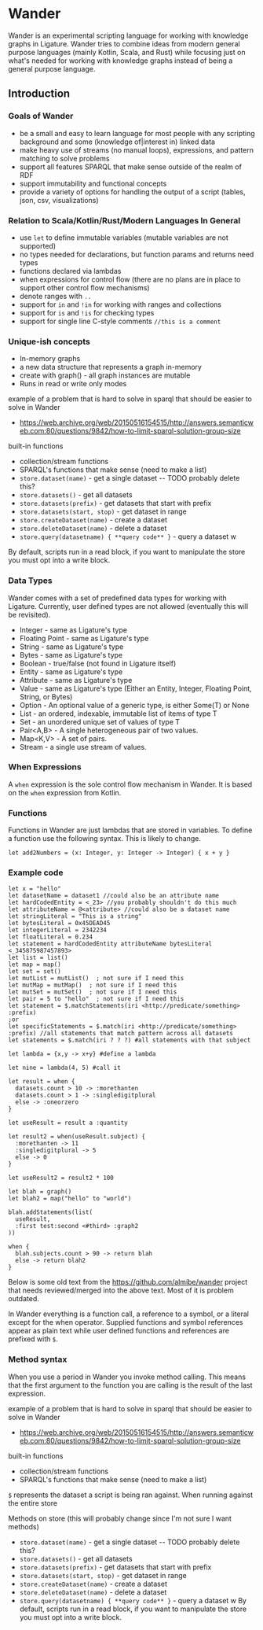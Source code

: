 # Wander

Wander is an experimental scripting language for working with knowledge graphs in Ligature.
Wander tries to combine ideas from modern general purpose languages (mainly Kotlin, Scala, and Rust)
while focusing just on what's needed for working with knowledge graphs instead of being a general purpose language.

## Introduction

### Goals of Wander
 - be a small and easy to learn language for most people with any scripting background and some (knowledge of|interest in) linked data
 - make heavy use of streams (no manual loops), expressions, and pattern matching to solve problems
 - support all features SPARQL that make sense outside of the realm of RDF
 - support immutability and functional concepts
 - provide a variety of options for handling the output of a script (tables, json, csv, visualizations)

### Relation to Scala/Kotlin/Rust/Modern Languages In General
 - use `let` to define immutable variables (mutable variables are not supported)
 - no types needed for declarations, but function params and returns need types
 - functions declared via lambdas
 - when expressions for control flow (there are no plans are in place to support other control flow mechanisms)
 - denote ranges with `..`
 - support for `in` and `!in` for working with ranges and collections
 - support for `is` and `!is` for checking types
 - support for single line C-style comments `//this is a comment`

### Unique-ish concepts
 - In-memory graphs
  - a new data structure that represents a graph in-memory
  - create with graph() - all graph instances are mutable
 - Runs in read or write only modes

example of a problem that is hard to solve in sparql that should be easier to solve in Wander
 - https://web.archive.org/web/20150516154515/http://answers.semanticweb.com:80/questions/9842/how-to-limit-sparql-solution-group-size

built-in functions
 - collection/stream functions
 - SPARQL's functions that make sense (need to make a list)
 - `store.dataset(name)` - get a single dataset -- TODO probably delete this?
 - `store.datasets()` - get all datasets
 - `store.datasets(prefix)` - get datasets that start with prefix
 - `store.datasets(start, stop)` - get dataset in range
 - `store.createDataset(name)` - create a dataset
 - `store.deleteDataset(name)` - delete a dataset
 - `store.query(datasetname) { **query code** }` - query a dataset w

By default, scripts run in a read block, if you want to manipulate the store you must opt into a write block.

### Data Types

Wander comes with a set of predefined data types for working with Ligature.
Currently, user defined types are not allowed (eventually this will be revisited).

 * Integer - same as Ligature's type
 * Floating Point - same as Ligature's type
 * String - same as Ligature's type
 * Bytes - same as Ligature's type
 * Boolean - true/false (not found in Ligature itself)
 * Entity - same as Ligature's type
 * Attribute - same as Ligature's type
 * Value - same as Ligature's type (Either an Entity, Integer, Floating Point, String, or Bytes)
 * Option<T> - An optional value of a generic type, is either Some(T) or None
 * List<T> - an ordered, indexable, immutable list of items of type T
 * Set<T> - an unordered unique set of values of type T
 * Pair<A,B> - A single heterogeneous pair of two values.
 * Map<K,V> - A set of pairs.
 * Stream<T> - a single use stream of values.

### When Expressions

A `when` expression is the sole control flow mechanism in Wander.
It is based on the `when` expression from Kotlin.

### Functions

Functions in Wander are just lambdas that are stored in variables.
To define a function use the following syntax.
This is likely to change.

```wander
let add2Numbers = (x: Integer, y: Integer -> Integer) { x + y }
```

### Example code

```
let x = "hello"
let datasetName = dataset1 //could also be an attribute name
let hardCodedEntity = <_23> //you probably shouldn't do this much
let attributeName = @<attribute> //could also be a dataset name
let stringLiteral = "This is a string"
let bytesLiteral = 0x45DEAD45
let integerLiteral = 2342234
let floatLiteral = 0.234
let statement = hardCodedEntity attributeName bytesLiteral <_345875987457893>
let list = list()
let map = map()
let set = set()
let mutList = mutList()  ; not sure if I need this
let mutMap = mutMap()  ; not sure if I need this
let mutSet = mutSet()  ; not sure if I need this
let pair = 5 to "hello"  ; not sure if I need this
let statement = $.matchStatements(iri <http://predicate/something> :prefix)
;or
let specificStatements = $.match(iri <http://predicate/something> :prefix) //all statements that match pattern across all datasets
let statements = $.match(iri ? ? ?) #all statements with that subject

let lambda = {x,y -> x+y} #define a lambda

let nine = lambda(4, 5) #call it

let result = when {
  datasets.count > 10 -> :morethanten
  datasets.count > 1 -> :singledigitplural
  else -> :oneorzero
}

let useResult = result a :quantity

let result2 = when(useResult.subject) {
  :morethanten -> 11
  :singledigitplural -> 5
  else -> 0
}

let useResult2 = result2 * 100

let blah = graph()
let blah2 = map("hello" to "world")

blah.addStatements(list(
  useResult,
  :first test:second <#third> :graph2
))

when {
  blah.subjects.count > 90 -> return blah
  else -> return blah2
}
```

Below is some old text from the https://github.com/almibe/wander project that needs reviewed/merged into the above text.
Most of it is problem outdated.

In Wander everything is a function call, a reference to a symbol, or a literal except for the when operator.
Supplied functions and symbol references appear as plain text while user defined functions and references are prefixed with `$`.

### Method syntax
When you use a period in Wander you invoke method calling.
This means that the first argument to the function you are calling is the result of the last expression.

example of a problem that is hard to solve in sparql that should be easier to solve in Wander
- https://web.archive.org/web/20150516154515/http://answers.semanticweb.com:80/questions/9842/how-to-limit-sparql-solution-group-size

built-in functions
- collection/stream functions
- SPARQL's functions that make sense (need to make a list)

`$` represents the dataset a script is being ran against.
When running against the entire store

Methods on store (this will probably change since I'm not sure I want methods)
* `store.dataset(name)` - get a single dataset -- TODO probably delete this?
* `store.datasets()` - get all datasets
* `store.datasets(prefix)` - get datasets that start with prefix
* `store.datasets(start, stop)` - get dataset in range
* `store.createDataset(name)` - create a dataset
* `store.deleteDataset(name)` - delete a dataset
* `store.query(datasetname) { **query code** }` - query a dataset w
  By default, scripts run in a read block, if you want to manipulate the store you must opt into a write block.
